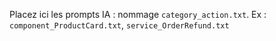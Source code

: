 Placez ici les prompts IA : nommage `category_action.txt`.
Ex : `component_ProductCard.txt`, `service_OrderRefund.txt`
